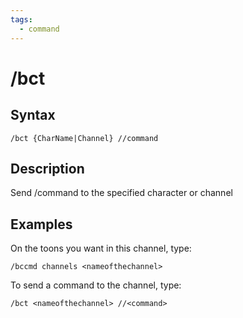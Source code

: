 ```yaml
---
tags:
  - command
---
```


# /bct

## Syntax

<!--cmd-syntax-start-->
```eqcommand
/bct {CharName|Channel} //command
```
<!--cmd-syntax-end-->

## Description

<!--cmd-desc-start-->
Send /command to the specified character or channel
<!--cmd-desc-end-->

## Examples

On the toons you want in this channel, type:

`/bccmd channels <nameofthechannel> `

To send a command to the channel, type:

`/bct <nameofthechannel> //<command>`